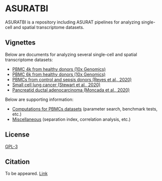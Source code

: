 # ASURATBI
ASURATBI is a repository including ASURAT pipelines for analyzing single-cell and spatial transcriptome datasets.



## Vignettes
Below are documents for analyzing several single-cell and spatial transcriptome datasets:

* [PBMC 4k from healthy donors (10x Genomics)](https://keita-iida.github.io/ASURATBI/02-pbmc4k.html)
* [PBMC 6k from healthy donors (10x Genomics)](https://keita-iida.github.io/ASURATBI/03-pbmc6k.html)
* [PBMCs from control and sepsis donors (Reyes et al., 2020)](https://keita-iida.github.io/ASURATBI/04-pbmc130k.html)
* [Small cell lung cancer (Stewart et al., 2020)](https://keita-iida.github.io/ASURATBI/01-sclc.html)
* [Pancreatid ductal adenocarcinoma (Moncada et al., 2020)](https://keita-iida.github.io/ASURATBI/05-pdac.html)

Below are supporting information:

* [Computations for PBMCs datasets](https://keita-iida.github.io/ASURATBI/06-pbmcs.html) (parameter search, benchmark tests, etc.)
* [Miscellaneous](https://keita-iida.github.io/ASURATBI/07-misc.html) (separation index, correlation analysis, etc.)



## License
[GPL-3](https://github.com/keita-iida/ASURATBI/blob/main/LICENSE)



## Citation
To be appeared. [Link](https://academic.oup.com/bioinformatics/advance-article/doi/10.1093/bioinformatics/btac541/6655687?guestAccessKey=af2587b1-5938-43f1-a25d-4feb5426ab55)

